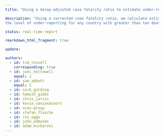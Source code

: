 ```yaml
---
title: "Using a delay-adjusted case fatality ratio to estimate under-reporting"

description: "Using a corrected case fatality ratio, we calculate estimates of
the level of under-reporting for any country with greater than ten deaths"

status: real-time-report

rmarkdown_html_fragment: true

update: 

authors:
  - id: tim_russell
    corresponding: true
  - id: joel_hellewell
    equal: 1
  - id: sam_abbott
    equal: 1
  - id: nick_golding
  - id: hamish_gibbs
  - id: chris_jarvis
  - id: kevin_vanzandvoort
  - id: ncov-group
  - id: stefan_flasche
  - id: roz_eggo
  - id: john_edmunds
  - id: adam_kucharski
---
```

